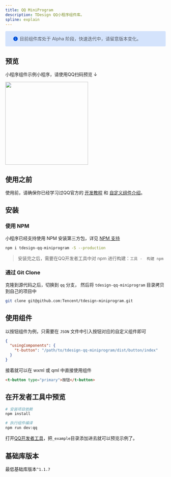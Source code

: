 ```yaml
---
title: QQ MiniProgram
description: TDesign QQ小程序组件库。
spline: explain
---
```


<div style="background: #d4e3fc; display: flex; align-items: center; line-height: 20px; padding: 14px 24px; border-radius: 3px; color: #555a65">
  <svg fill="none" viewBox="0 0 16 16" width="16px" height="16px" style="margin-right: 5px">
    <path fill="rgb(0, 82, 217)" d="M8 15A7 7 0 108 1a7 7 0 000 14zM7.4 4h1.2v1.2H7.4V4zm.1 2.5h1V12h-1V6.5z" fillOpacity="0.9"></path>
  </svg>
  目前组件库处于 Alpha 阶段，快速迭代中，请留意版本变化。
</div>

## 预览

小程序组件示例小程序，请使用QQ扫码预览 ↓
<br/>

<img width="260" src="https://spark-static.gamecenter.qq.com/xy/openqa/qrcode.jpeg" />

## 使用之前

使用前，请确保你已经学习过QQ官方的 [开发教程](https://q.qq.com/wiki/develop/miniprogram/frame/) 和 [自定义组件介绍](https://q.qq.com/wiki/develop/miniprogram/frame/diy_components/)。

## 安装

### 使用 NPM

小程序已经支持使用 NPM 安装第三方包，详见 [NPM 支持](https://q.qq.com/wiki/cloud/guide/functions/npm.html)

```bash
npm i tdesign-qq-miniprogram -S --production
```

> 安装完之后，需要在QQ开发者工具中对 npm 进行构建：`工具 -  构建 npm`

### 通过 Git Clone

克隆到源代码之后，切换到 `qq` 分支， 然后将 `tdesign-qq-miniprogram` 目录拷贝到自己的项目中

```bash
git clone git@github.com:Tencent/tdesign-miniprogram.git
```


## 使用组件

以按钮组件为例，只需要在 `JSON` 文件中引入按钮对应的自定义组件即可

```json
{
  "usingComponents": {
    "t-button": "/path/to/tdesign-qq-miniprogram/dist/button/index"
  }
}
```

接着就可以在 wxml 或 qml 中直接使用组件

```html
<t-button type="primary">按钮</t-button>
```

## 在开发者工具中预览

```bash
# 安装项目依赖
npm install

# 执行组件编译
npm run dev:qq
```

打开[QQ开发者工具](https://q.qq.com/wiki/tools/devtool/)，把`_example`目录添加进去就可以预览示例了。

## 基础库版本

最低基础库版本`^1.1.7`
